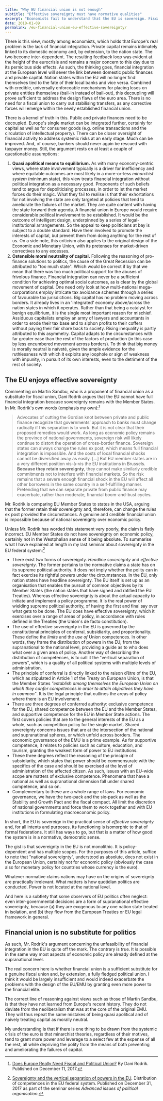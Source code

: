 ```yaml
---
title: "Why EU financial union is not enough"
subtitle: "Effective sovereignty must have normative qualities"
excerpt: "Economists fail to understand that the EU is sovereign. Fiscal policy is not a national prerogative. Fiscal union will improve democracy."
date: 2018-01-09
permalink: /eu-financial-union-eu-effective-sovereignty/
---
```

There is this view, mostly among economists, which holds that Europe's real problem is the lack of financial integration. Private capital remains intimately linked to its domestic economy and, by extension, to the nation state. The two become inter-dependent. The resulting feedback loop was evident at the height of the eurocrisis and remains a major concern to this day due to its pernicious side effects. As such, the thinking goes, financial integration at the European level will sever the link between domestic public finances and private capital. Nation states within the EU will no longer find themselves tied to the fate of their local banks and vice versa. Combined with credible, universally enforceable mechanisms for placing loses on private entities themselves (bail-in instead of bail-out), this decoupling will prove sufficient to address the design flaws of the euro area. There is no need for a fiscal union to carry out stabilising transfers, as any corrective forces will emerge within the newly established financial union.

There is a kernel of truth in this. Public and private finances need to be decoupled. Europe's single market can be integrated further, certainly for capital as well as for consumer goods (e.g. online transactions and the circulation of intellectual property). There can be closer oversight of financial activity to address systemic risks at an early stage. Much can be improved. And, of course, bankers should never again be rescued with taxpayer money. Still, the argument rests on at least a couple of questionable assumptions:

1. **Quasi apolitical means to equilibrium.** As with many economy-centric views, where state involvement typically is a driver for inefficiency and where equitable outcomes are most likely in a more-or-less *minarchist system* (minimum state), this view treats financial integration without political integration as a necessary good. Proponents of such beliefs tend to argue for depoliticising processes, in order to let the market forces do their magic. What they fail to realise is that their exhortations for not involving the state are only targeted at policies that tend to ameliorate the failures of the market. They are quite content with having the state forward their agenda. A financial union in Europe would require considerable political involvement to be established. It would be the outcome of intelligent design, underpinned by a series of legal-institutional arrangements. So the appeal to keep politicians at bay is subject to a double standard. Have them involved to promote the interests of capital, but prevent them from doing anything for the rest of us. On a side note, this criticism also applies to the original design of the Economic and Monetary Union, with its pretenses for market-driven correctives to any excesses.
2. **Ostensible moral neutrality of capital.** Following the reasoning of pro-finance solutions to politics, the cause of the Great Recession can be attributed to "too much state". Which would be correct if by that we mean that there was too much political support for the abuses of frivolous finance. Financial integration can never be a sufficient condition for achieving optimal social outcomes, as is clear by the global movement of capital. One need only look at how multi-national mega-corporations employ intricate tax avoidance schemes through a series of favourable tax jurisdictions. Big capital has no problem moving across borders. It already lives in an 'integrated' economy above/across the nation states in which it operates. Rather than that being a catalyst for benign equilibrium, it is the single most important reason for mischief. Assiduous capitalists employ an army of lawyers and accountants in order to erode their tax base and to siphon profits to their coffers without paying their fair share back to society. Rising inequality is partly attributed to this asymmetry. Capital adapts to the circumstances with far greater ease than the rest of the factors of production (in this case by less encumbered movement across borders). To think that big money is morally neutral is naïveté, given the ample evidence for the ruthlessness with which it exploits any loophole or sign of weakness with impunity, in pursuit of its own interests, even to the detriment of the rest of society.

## The EU enjoys effective sovereignty

Commenting on Martin Sandbu, who is a proponent of financial union as a substitute for fiscal union, Dani Rodrik argues that the EU cannot have full financial integration because sovereignty remains with the Member States. In Mr. Rodrik's own words (emphasis my own):[^RodrikArticleFiscalUnion]

> Advocates of cutting the Gordian knot between private and public finance recognize that governments’ approach to banks must change radically if this separation is to work. But it is not clear that their proposed remedies would work. As long as economic policy remains the province of national governments, sovereign risk will likely continue to distort the operation of cross-border finance. Sovereign states can always change the rules ex post, which means full financial integration is impossible. And the costs of local financial shocks cannot be diversified away as easily.
> [...]
> But EU member states are in a very different position vis-à-vis the EU institutions in Brussels. **Because they retain sovereignty**, they cannot make similarly credible commitments not to interfere with financial markets. So the risk remains that a severe enough financial shock in the EU will affect all other borrowers in the same country in a self-fulfilling manner. Pretending that we can separate private from public finance may exacerbate, rather than moderate, financial boom-and-bust cycles.

Mr. Rodrik is comparing EU Member States to states in the USA, arguing that the former retain their sovereignty and, therefore, can change the rules ex post provided the circumstances. A genuine and credible financial union is impossible because of national sovereignty over economic policy.

Unless Mr. Rodrik has worded this statement very poorly, the claim is flatly incorrect. EU Member States do not have sovereignty on economic policy, certainly not in the Westphalian sense of it being absolute. To summarise what I have explained at length in my last seminar about sovereignty in the EU federal system:[^EUSovFederationSeminar]

- There exist two forms of sovereignty. *Headline sovereignty* and *effective sovereignty*. The former pertains to the normative claims a state has on its supreme political authority. It does not imply whether the polity can in fact exercise its rightful powers under the circumstances. In the EU, only nation states have headline sovereignty. The EU itself is set up as an organisation that enables the pursuit of common objectives by its Member States (the nation states that have signed and ratified the EU Treaties). Whereas effective sovereignty is about the actual capacity to initiate and implement a policy programme. It is the real power of wielding supreme political authority, of having the first and final say over what gets to be done. The EU does have effective sovereignty, which it exercises over a range of areas of policy, in accordance with rules defined in the Treaties (the Union's de facto constitution).
- The use of effective sovereignty in the EU is governed by the constitutional principles of conferral, subsidiarity, and proportionality. These define the *limits* and the *use of* Union competences. In other words, they frame the distribution of powers in the EU, from the supranational to the national level, providing a guide as to who does what over a given area of policy. Another way of describing the distribution of competences, is to call it the "vertical separation of powers", which is a quality of all political systems with multiple levels of administration.
- The principle of conferral is directly linked to the raison d’être of the EU, which as stipulated in Article 1 of the Treaty on European Union, is that the Member States *"establish among themselves the European Union on which they confer competences in order to attain objectives they have in common"*. It is the legal principle that outlines the areas of policy where there is an EU involvement.
- There are three degrees of conferred authority: exclusive competence for the EU, shared competence between the EU and the Member States, and supportive competence for the EU in Member State actions. The first covers policies that are to the general interests of the EU as a whole, such as competition policy for the single market. Shared sovereignty concerns issues that are at the intersection of the national and supranational spheres, or which unfold across borders. The economic governance of the EMU is a prime example. As for supportive competence, it relates to policies such as culture, education, and tourism, granting the weakest form of power to EU institutions.
- These three degrees reflect the reasoning of the principle of subsidiarity, which states that power should be commensurate with the specifics of the case and should be exercised at the level of administration of the affected citizen. As such, issues with an EU-wide scope are matters of exclusive competence. Phenomena that have a national as well as supranational dimension fall under shared competence, and so on.
- Complementary to these are a whole range of laws. For economic governance, we have the two-pack and the six-pack as well as the Stability and Growth Pact and the fiscal compact. All limit the discretion of national governments and force them to work together and with EU institutions in formulating macroeconomic policy.

In short, the EU is sovereign in the practical sense of *effective sovereignty* and, for all intents and purposes, its functioning is isomorphic to that of formal federations. It still has ways to go, but that is a matter of how good the system is in a normative, democratic sense. 

The gist is that sovereignty in the EU is not monolithic. It is policy-dependent and has multiple scopes. For the purposes of this article, suffice to note that "national sovereignty", understood as absolute, does not exist in the European Union, certainly not for economic policy (obviously the case also for monetary policy for countries whose currency is the euro).

Whatever normative claims nations may have on the origins of sovereignty are practically irrelevant. What matters is how quotidian politics are conducted. Power is not located at the national level.

And here is a subtlety that some observers of EU politics often neglect: even inter-governmental decisions are a form of supranational effective sovereignty, because (a) they are exogenous to any one nation state treated in isolation, and (b) they flow from the European Treaties or EU legal framework in general.

## Financial union is no substitute for politics

As such, Mr. Rodrik's argument concerning the unfeasibility of financial integration in the EU is quite off the mark. The contrary is true. It *is* possible in the same way most aspects of economic policy are already defined at the supranational level.

The real concern here is whether financial union is a sufficient substitute for a genuine fiscal union and, by extension, a fully fledged political union. I think it would be largely insufficient and would indeed exacerbate the problems with the design of the EU/EMU by granting even more power to the financial elite.

The correct line of reasoning against views such as those of Martin Sandbu, is that they have not learned from Europe's recent history. They do not deviate from the neoliberalism that was at the core of the original EMU. They will thus repeat the same mistakes of being quasi apolitical and of naively treating capital as morally neutral.

My understanding is that if there is one thing to be drawn from the systemic crisis of the euro is that minarchist theories, regardless of their motives, tend to grant more power and leverage to a select few at the expense of all the rest, all while depriving the polity from the means of both preventing and ameliorating the failures of capital.

[^RodrikArticleFiscalUnion]: [Does Europe Really Need Fiscal and Political Union?](https://www.project-syndicate.org/commentary/separating-private-and-public-finance-in-europe-by-dani-rodrik-2017-12) By Dani Rodrik. Published on December 11, 2017.

[^EUSovFederationSeminar]: [Sovereignty and the vertical separation of powers in the EU](/seminars/sovereignty-eu-federation/). Distribution of competences in the EU federal system. Published on December 31, 2017 as part of the seminar series *Advanced issues of political organisation*.
